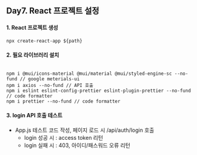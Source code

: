 ## Day7. React 프로젝트 설정

#### 1. React 프로젝트 생성

```
npx create-react-app ${path}
```

#### 2. 필요 라이브러리 설치

```

npm i @mui/icons-material @mui/material @mui/styled-engine-sc --no-fund // google meterials-ui
npm i axios --no-fund // API 호출
npm i eslint eslint-config-prettier eslint-plugin-prettier --no-fund // code formatter
npm i prettier --no-fund // code formatter

```

#### 3. login API 호출 테스트

- App.js 테스트 코드 작성, 페이지 로드 시 /api/auth/login 호출
  - login 성공 시 : access token 리턴
  - login 실패 시 : 403, 아이디/패스워드 오류 리턴
